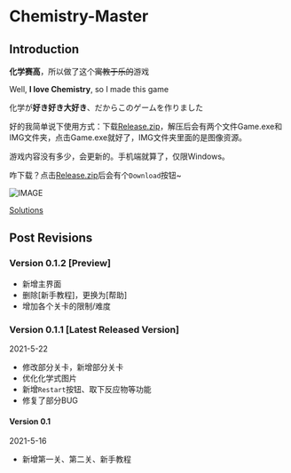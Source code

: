 # Chemistry-Master

## Introduction

**化学赛高**，所以做了这个~~寓教于乐的~~游戏

Well, **I love Chemistry**, so I made this game

化学が**好き好き大好き**、だからこのゲームを作りました

好的我简单说下使用方式：下载[Release.zip](Release.zip)，解压后会有两个文件Game.exe和IMG文件夹，点击Game.exe就好了，IMG文件夹里面的是图像资源。

游戏内容没有多少，会更新的。手机端就算了，仅限Windows。

咋下载？点击[Release.zip](Release.zip)后会有个`Download`按钮~

![IMAGE](https://cdn.luogu.com.cn/upload/image_hosting/p0tlmohq.png)

[Solutions](Solutions.md)

## Post Revisions

### Version 0.1.2 [Preview]

- 新增主界面
- 删除[新手教程]，更换为[帮助]
- 增加各个关卡的限制/难度

### Version 0.1.1 [Latest Released Version]

2021-5-22

- 修改部分关卡，新增部分关卡
- 优化化学式图片
- 新增`Restart`按钮、取下反应物等功能
- 修复了部分BUG

#### Version 0.1

2021-5-16

- 新增第一关、第二关、新手教程
